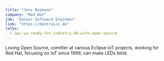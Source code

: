 ```yaml
---
title: "Jens Reimann"
company: "Red Hat"
job: "Senior Software Engineer"
link: "https://dentrassi.de"
talks:
  - opc-ua-ready-for-industry-40-with-open-source
---
```


Loving Open Source, comitter at various Eclipse IoT projects, working for Red Hat, focusing on IoT since 1999, can make LEDs blink.
